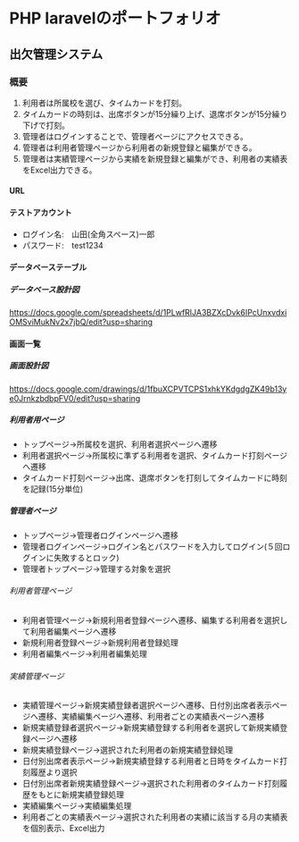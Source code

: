 # PHP laravelのポートフォリオ

## 出欠管理システム

### 概要

1. 利用者は所属校を選び、タイムカードを打刻。
2. タイムカードの時刻は、出席ボタンが15分繰り上げ、退席ボタンが15分繰り下げで打刻。
3. 管理者はログインすることで、管理者ページにアクセスできる。
4. 管理者は利用者管理ページから利用者の新規登録と編集ができる。
5. 管理者は実績管理ページから実績を新規登録と編集ができ、利用者の実績表をExcel出力できる。

#### URL

#### テストアカウント

* ログイン名:　山田(全角スペース)一郎
* パスワード:　test1234

#### データベーステーブル

##### データベース設計図
https://docs.google.com/spreadsheets/d/1PLwfRIJA3BZXcDvk6IPcUnxvdxiOMSviMukNv2x7jbQ/edit?usp=sharing

#### 画面一覧

##### 画面設計図
https://docs.google.com/drawings/d/1fbuXCPVTCPS1xhkYKdgdgZK49b13ye0JrnkzbdbpFV0/edit?usp=sharing

##### 利用者用ページ

* トップページ→所属校を選択、利用者選択ページへ遷移
* 利用者選択ページ→所属校に準ずる利用者を選択、タイムカード打刻ページへ遷移
* タイムカード打刻ページ→出席、退席ボタンを打刻してタイムカードに時刻を記録(15分単位)

##### 管理者ページ

* トップページ→管理者ログインページへ遷移
* 管理者ログインページ→ログイン名とパスワードを入力してログイン(５回ログインに失敗するとロック)
* 管理者トップページ→管理する対象を選択

###### 利用者管理ページ

* 利用者管理ページ→新規利用者登録ページへ遷移、編集する利用者を選択して利用者編集ページへ遷移
* 新規利用者登録ページ→新規利用者登録処理
* 利用者編集ページ→利用者編集処理

###### 実績管理ページ

* 実績管理ページ→新規実績登録者選択ページへ遷移、日付別出席者表示ページへ遷移、実績編集ページへ遷移、利用者ごとの実績表ページへ遷移
* 新規実績登録者選択ページ→新規実績登録する利用者を選択して新規実績登録ページへ遷移
* 新規実績登録ページ→選択された利用者の新規実績登録処理
* 日付別出席者表示ページ→新規実績登録する利用者と日時をタイムカード打刻履歴より選択
* 日付別出席者新規実績登録ページ→選択された利用者のタイムカード打刻履歴をもとに新規実績登録処理
* 実績編集ページ→実績編集処理
* 利用者ごとの実績表ページ→選択された利用者の実績に該当する月の実績表を個別表示、Excel出力


